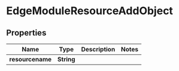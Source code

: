 
# EdgeModuleResourceAddObject

## Properties
Name | Type | Description | Notes
------------ | ------------- | ------------- | -------------
**resourcename** | **String** |  | 



